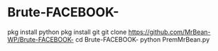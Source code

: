 # Brute-FACEBOOK-
pkg install python
pkg install git 
git clone https://github.com/MrBean-WP/Brute-FACEBOOK-
cd Brute-FACEBOOK-
python PremMrBean.py
